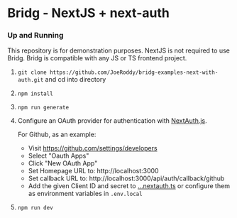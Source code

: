 # Bridg - NextJS + next-auth

### Up and Running

This repository is for demonstration purposes. NextJS is not required to use Bridg. Bridg is compatible with any JS or TS frontend project.

1.  `git clone https://github.com/JoeRoddy/bridg-examples-next-with-auth.git` and cd into directory
2.  `npm install`
3.  `npm run generate`
4.  Configure an OAuth provider for authentication with [NextAuth.js](https://next-auth.js.org/).

    For Github, as an example:

    - Visit https://github.com/settings/developers
    - Select "Oauth Apps"
    - Click "New OAuth App"
    - Set Homepage URL to: http://localhost:3000
    - Set callback URL to: http://localhost:3000/api/auth/callback/github
    - Add the given Client ID and secret to [...nextauth.ts](./src/pages/api/auth/%5B...nextauth%5D.ts) or configure them as environment variables in `.env.local`

5.  `npm run dev`
